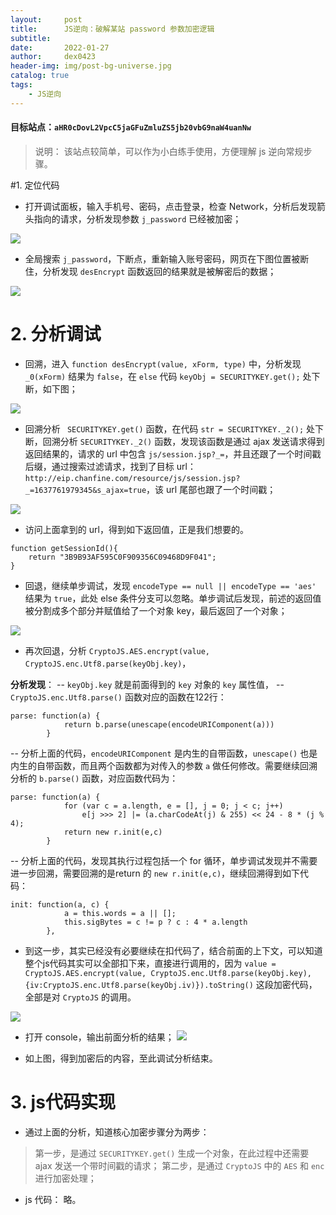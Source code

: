 ```yaml
---
layout:     post
title:      JS逆向：破解某站 password 参数加密逻辑
subtitle:   
date:       2022-01-27
author:     dex0423
header-img: img/post-bg-universe.jpg
catalog: true
tags:
    - JS逆向
---
```


#### 目标站点：`aHR0cDovL2VpcC5jaGFuZmluZS5jb20vbG9naW4uanNw`

>说明： 该站点较简单，可以作为小白练手使用，方便理解 js 逆向常规步骤。

#1. 定位代码
- 打开调试面板，输入手机号、密码，点击登录，检查 Network，分析后发现箭头指向的请求，分析发现参数 `j_password` 已经被加密；

![]({{site.baseurl}}/img-post/password-1.png)
- 全局搜索 `j_password`，下断点，重新输入账号密码，网页在下图位置被断住，分析发现 `desEncrypt` 函数返回的结果就是被解密后的数据；

![]({{site.baseurl}}/img-post/password-2.png)
# 2. 分析调试
- 回溯，进入 `function desEncrypt(value, xForm, type)` 中，分析发现 `_0(xForm)` 结果为 `false`，在 `else` 代码 `keyObj = SECURITYKEY.get();` 处下断，如下图；

![]({{site.baseurl}}/img-post/password-3.png)
- 回溯分析 ` SECURITYKEY.get()` 函数，在代码 `str = SECURITYKEY._2();` 处下断，回溯分析 `SECURITYKEY._2()` 函数，发现该函数是通过 ajax 发送请求得到返回结果的，请求的 url 中包含 `js/session.jsp?_=`，并且还跟了一个时间戳后缀，通过搜索过滤请求，找到了目标 url： `http://eip.chanfine.com/resource/js/session.jsp?_=1637761979345&s_ajax=true`，该 url 尾部也跟了一个时间戳；

![]({{site.baseurl}}/img-post/password-4.png)
- 访问上面拿到的 url，得到如下返回值，正是我们想要的。
```
function getSessionId(){
	return "3B9B93AF595C0F909356C09468D9F041";
}
```
- 回退，继续单步调试，发现 `encodeType == null || encodeType == 'aes'` 结果为 `true`，此处 else 条件分支可以忽略。单步调试后发现，前述的返回值被分割成多个部分并赋值给了一个对象 key，最后返回了一个对象；

![]({{site.baseurl}}/img-post/password-5.png)

- 再次回退，分析 `CryptoJS.AES.encrypt(value, CryptoJS.enc.Utf8.parse(keyObj.key)`，

**分析发现**：
-- `keyObj.key` 就是前面得到的 `key` 对象的 `key` 属性值，
-- `CryptoJS.enc.Utf8.parse()` 函数对应的函数在122行：
```
parse: function(a) {
            return b.parse(unescape(encodeURIComponent(a)))
        }
```
-- 分析上面的代码，`encodeURIComponent` 是内生的自带函数，`unescape()` 也是内生的自带函数，而且两个函数都为对传入的参数 `a` 做任何修改。需要继续回溯分析的 `b.parse()` 函数，对应函数代码为：
```
parse: function(a) {
            for (var c = a.length, e = [], j = 0; j < c; j++)
                e[j >>> 2] |= (a.charCodeAt(j) & 255) << 24 - 8 * (j % 4);
            return new r.init(e,c)
        }
```
-- 分析上面的代码，发现其执行过程包括一个 for 循环，单步调试发现并不需要进一步回溯，需要回溯的是return 的 `new r.init(e,c)`，继续回溯得到如下代码：
```
init: function(a, c) {
            a = this.words = a || [];
            this.sigBytes = c != p ? c : 4 * a.length
        },
```
- 到这一步，其实已经没有必要继续在扣代码了，结合前面的上下文，可以知道整个js代码其实可以全部扣下来，直接进行调用的，因为 `value = CryptoJS.AES.encrypt(value, CryptoJS.enc.Utf8.parse(keyObj.key), {iv:CryptoJS.enc.Utf8.parse(keyObj.iv)}).toString()` 这段加密代码，全部是对 `CryptoJS` 的调用。

![]({{site.baseurl}}/img-post/password-5.png)
- 打开 console，输出前面分析的结果；
![]({{site.baseurl}}/img-post/password-5.png)

- 如上图，得到加密后的内容，至此调试分析结束。
# 3. js代码实现
- 通过上面的分析，知道核心加密步骤分为两步：
>第一步，是通过 `SECURITYKEY.get()` 生成一个对象，在此过程中还需要 ajax 发送一个带时间戳的请求；
第二步，是通过 `CryptoJS` 中的 `AES` 和 `enc` 进行加密处理；
- js 代码：
  略。